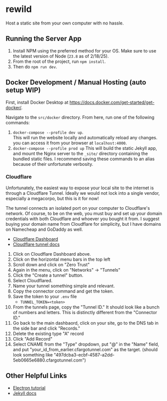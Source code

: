 # rewild

Host a static site from your own computer with no hassle.

## Running the Server App

1. Install NPM using the preferred method for your OS. Make sure to use the latest version of Node (`23.8` as of 2/18/25).
1. From the root of the project, run `npm install`.
1. Then do `npm run dev`. 

## Docker Development / Manual Hosting (auto setup WIP)

First, install Docker Desktop at https://docs.docker.com/get-started/get-docker/.

Navigate to the `src/docker` directory. From here, run one of the following commands:
1.  `docker-compose --profile dev up`.  
This will run the website locally and automatically reload any changes. you can access it from your browser at `localhost:4000`.
1.   `docker-compose --profile prod up` This will build the static Jekyll app, and mount the Nginx server to the `_site/` directory containing the bundled static files. 
I recommend saving these commands to an alias because of their unfortunate verbosity.

### Cloudflare
Unfortunately, the easiest way to expose your local site to the internet is through a Cloudflare Tunnel.
Ideally we would not lock into a single vendor, especially a megacorpo, but this is it for now!

The tunnel connects an isolated port on your computer to Cloudflare's network. 
Of course, to be on the web, you must buy and set up your domain credentials with both Cloudflare and whoever you bought it from. 
I suggest buying your domain name from Cloudflare for simplicity, but I have domains on Namecheap and GoDaddy as well.
- [Cloudflare Dashboard](https://one.dash.cloudflare.com/)
- [Cloudflare tunnel docs](https://developers.cloudflare.com/cloudflare-one/connections/connect-networks/get-started/create-remote-tunnel/)

1. Click on Cloudflare Dashboard above.
2. Click on the horizontal menu bars in the top left
3. Scroll down and click on "Zero Trust"
4. Again in the menu, click on "Networks" -> "Tunnels"
5. Click the "Create a tunnel" button.
6. Select Cloudflared.
7. Name your tunnel something simple and relevant.
8. Copy the connector command and get the token.
9. Save the token to your `.env` file 
    - `TUNNEL_TOKEN=<token>`
10. From the tunnels page, copy the "Tunnel ID." It should look like a bunch of numbers and letters. This is distinctly different from the "Connector ID."
11. Go back to the main dashbaord, click on your site, go to the DNS tab in the side bar and click "Records."
12. Delete the existing type "A" record
13. Click "Add Record"
14. Select CNAME from the "Type" dropdown, put "@" in the "Name" field, and put "your_id_from_earlier.cfargotunnel.com" as the target. (should look something like "497dcba3-ecbf-4587-a2dd-5eb0665e6880.cfargotunnel.com")


## Other Helpful Links
- [Electron tutorial](https://www.electronjs.org/docs/latest/tutorial/tutorial-prerequisites)
- [Jekyll docs](https://jekyllrb.com/docs/)
